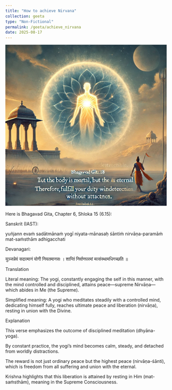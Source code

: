 ```yaml
---
title: "How to achieve Nirvana"
collection: geeta
type: "Non-Fictional"
permalink: /geeta/achieve_nirvana
date: 2025-08-17
---
```



![png](../images/shlok_2_18.webp)



Here is Bhagavad Gita, Chapter 6, Shloka 15 (6.15):

Sanskrit (IAST):

yuñjann evaṁ sadātmānaṁ
yogī niyata-mānasaḥ
śāntiṁ nirvāṇa-paramāṁ
mat-saṁsthām adhigacchati


Devanagari:

युञ्जन्नेवं सदात्मानं योगी नियतमानसः ।
शान्तिं निर्वाणपरमां मत्संस्थामधिगच्छति ॥

Translation

Literal meaning:
The yogi, constantly engaging the self in this manner, with the mind controlled and disciplined, attains peace—supreme Nirvāṇa—which abides in Me (the Supreme).

Simplified meaning:
A yogi who meditates steadily with a controlled mind, dedicating himself fully, reaches ultimate peace and liberation (nirvāṇa), resting in union with the Divine.

Explanation

This verse emphasizes the outcome of disciplined meditation (dhyāna-yoga).

By constant practice, the yogi’s mind becomes calm, steady, and detached from worldly distractions.

The reward is not just ordinary peace but the highest peace (nirvāṇa-śānti), which is freedom from all suffering and union with the eternal.

Krishna highlights that this liberation is attained by resting in Him (mat-saṁsthām), meaning in the Supreme Consciousness.
